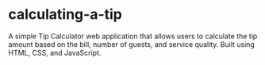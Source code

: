 # calculating-a-tip
A simple Tip Calculator web application that allows users to calculate the tip amount based on the bill, number of guests, and service quality. Built using HTML, CSS, and JavaScript.
